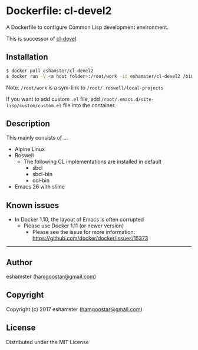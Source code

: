 # Dockerfile: cl-devel2

A Dockerfile to configure Common Lisp development environment.

This is successor of [cl-devel](https://github.com/eshamster/docker-cl-devel).

## Installation

```bash
$ docker pull eshamster/cl-devel2
$ docker run -v <a host folder>:/root/work -it eshamster/cl-devel2 /bin/sh
```

Note: `/root/work` is a sym-link to `/root/.roswell/local-projects`

If you want to add custom `.el` file, add `/root/.emacs.d/site-lisp/custom/custom.el` file into the container.

## Description

This mainly consists of ...

- Alpine Linux
- Roswell
  - The following CL implementations are installed in default
    - sbcl
    - sbcl-bin
    - ccl-bin
- Emacs 26 with slime

## Known issues

- In Docker 1.10, the layout of Emacs is often corrupted
  - Please use Docker 1.11 (or newer version)
    - Please see the issue for more information: <https://github.com/docker/docker/issues/15373>

---------

## Author

eshamster (hamgoostar@gmail.com)

## Copyright

Copyright (c) 2017 eshamster (hamgoostar@gmail.com)

## License

Distributed under the MIT License
